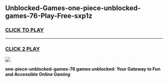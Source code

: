 
## Unblocked-Games-one-piece-unblocked-games-76-Play-Free-sxp1z
<h3>
<a href="https://premium76.site?title=one-piece-unblocked-games-76&ref=18A1">CLICK TO PLAY</a></h3>
<hr>

<h3>
<a href="https://premium76.site?title=one-piece-unblocked-games-76&ref=18A1">CLICK 2 PLAY</a>
  
</h3>

<a href="https://premium76.site?title=one-piece-unblocked-games-76&ref=18A1"><img src="https://clearcache.store/games.png"></a>


**one-piece-unblocked-games-76 games unblocked: Your Gateway to Fun and Accessible Online Gaming**
